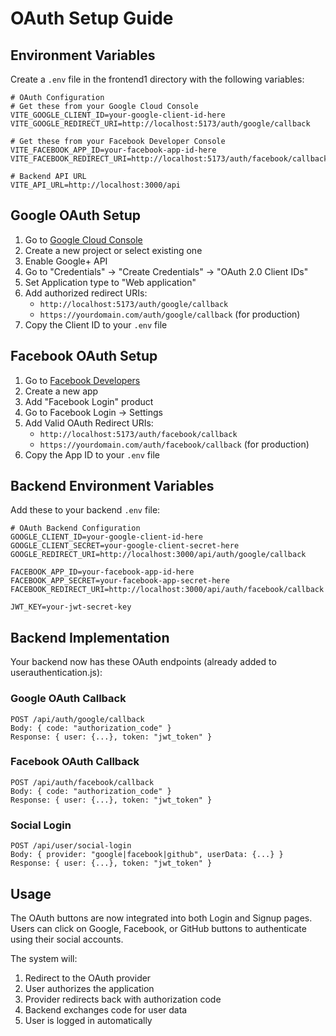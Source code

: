 # OAuth Setup Guide

## Environment Variables

Create a `.env` file in the frontend1 directory with the following variables:

```env
# OAuth Configuration
# Get these from your Google Cloud Console
VITE_GOOGLE_CLIENT_ID=your-google-client-id-here
VITE_GOOGLE_REDIRECT_URI=http://localhost:5173/auth/google/callback

# Get these from your Facebook Developer Console
VITE_FACEBOOK_APP_ID=your-facebook-app-id-here
VITE_FACEBOOK_REDIRECT_URI=http://localhost:5173/auth/facebook/callback

# Backend API URL
VITE_API_URL=http://localhost:3000/api
```

## Google OAuth Setup

1. Go to [Google Cloud Console](https://console.cloud.google.com/)
2. Create a new project or select existing one
3. Enable Google+ API
4. Go to "Credentials" → "Create Credentials" → "OAuth 2.0 Client IDs"
5. Set Application type to "Web application"
6. Add authorized redirect URIs:
   - `http://localhost:5173/auth/google/callback`
   - `https://yourdomain.com/auth/google/callback` (for production)
7. Copy the Client ID to your `.env` file

## Facebook OAuth Setup

1. Go to [Facebook Developers](https://developers.facebook.com/)
2. Create a new app
3. Add "Facebook Login" product
4. Go to Facebook Login → Settings
5. Add Valid OAuth Redirect URIs:
   - `http://localhost:5173/auth/facebook/callback`
   - `https://yourdomain.com/auth/facebook/callback` (for production)
6. Copy the App ID to your `.env` file

## Backend Environment Variables

Add these to your backend `.env` file:

```env
# OAuth Backend Configuration
GOOGLE_CLIENT_ID=your-google-client-id-here
GOOGLE_CLIENT_SECRET=your-google-client-secret-here
GOOGLE_REDIRECT_URI=http://localhost:3000/api/auth/google/callback

FACEBOOK_APP_ID=your-facebook-app-id-here
FACEBOOK_APP_SECRET=your-facebook-app-secret-here
FACEBOOK_REDIRECT_URI=http://localhost:3000/api/auth/facebook/callback

JWT_KEY=your-jwt-secret-key
```

## Backend Implementation

Your backend now has these OAuth endpoints (already added to userauthentication.js):

### Google OAuth Callback
```
POST /api/auth/google/callback
Body: { code: "authorization_code" }
Response: { user: {...}, token: "jwt_token" }
```

### Facebook OAuth Callback
```
POST /api/auth/facebook/callback
Body: { code: "authorization_code" }
Response: { user: {...}, token: "jwt_token" }
```

### Social Login
```
POST /api/user/social-login
Body: { provider: "google|facebook|github", userData: {...} }
Response: { user: {...}, token: "jwt_token" }
```

## Usage

The OAuth buttons are now integrated into both Login and Signup pages. Users can click on Google, Facebook, or GitHub buttons to authenticate using their social accounts.

The system will:
1. Redirect to the OAuth provider
2. User authorizes the application
3. Provider redirects back with authorization code
4. Backend exchanges code for user data
5. User is logged in automatically
